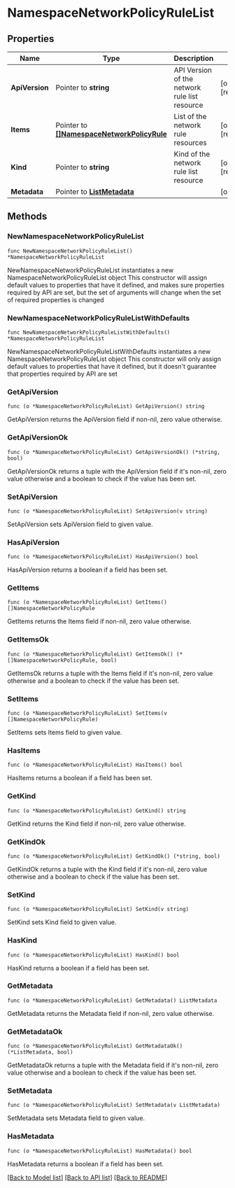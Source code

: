 # NamespaceNetworkPolicyRuleList

## Properties

Name | Type | Description | Notes
------------ | ------------- | ------------- | -------------
**ApiVersion** | Pointer to **string** | API Version of the network rule list resource | [optional] [readonly] 
**Items** | Pointer to [**[]NamespaceNetworkPolicyRule**](NamespaceNetworkPolicyRule.md) | List of the network rule resources | [optional] [readonly] 
**Kind** | Pointer to **string** | Kind of the network rule list resource | [optional] [readonly] 
**Metadata** | Pointer to [**ListMetadata**](ListMetadata.md) |  | [optional] 

## Methods

### NewNamespaceNetworkPolicyRuleList

`func NewNamespaceNetworkPolicyRuleList() *NamespaceNetworkPolicyRuleList`

NewNamespaceNetworkPolicyRuleList instantiates a new NamespaceNetworkPolicyRuleList object
This constructor will assign default values to properties that have it defined,
and makes sure properties required by API are set, but the set of arguments
will change when the set of required properties is changed

### NewNamespaceNetworkPolicyRuleListWithDefaults

`func NewNamespaceNetworkPolicyRuleListWithDefaults() *NamespaceNetworkPolicyRuleList`

NewNamespaceNetworkPolicyRuleListWithDefaults instantiates a new NamespaceNetworkPolicyRuleList object
This constructor will only assign default values to properties that have it defined,
but it doesn't guarantee that properties required by API are set

### GetApiVersion

`func (o *NamespaceNetworkPolicyRuleList) GetApiVersion() string`

GetApiVersion returns the ApiVersion field if non-nil, zero value otherwise.

### GetApiVersionOk

`func (o *NamespaceNetworkPolicyRuleList) GetApiVersionOk() (*string, bool)`

GetApiVersionOk returns a tuple with the ApiVersion field if it's non-nil, zero value otherwise
and a boolean to check if the value has been set.

### SetApiVersion

`func (o *NamespaceNetworkPolicyRuleList) SetApiVersion(v string)`

SetApiVersion sets ApiVersion field to given value.

### HasApiVersion

`func (o *NamespaceNetworkPolicyRuleList) HasApiVersion() bool`

HasApiVersion returns a boolean if a field has been set.

### GetItems

`func (o *NamespaceNetworkPolicyRuleList) GetItems() []NamespaceNetworkPolicyRule`

GetItems returns the Items field if non-nil, zero value otherwise.

### GetItemsOk

`func (o *NamespaceNetworkPolicyRuleList) GetItemsOk() (*[]NamespaceNetworkPolicyRule, bool)`

GetItemsOk returns a tuple with the Items field if it's non-nil, zero value otherwise
and a boolean to check if the value has been set.

### SetItems

`func (o *NamespaceNetworkPolicyRuleList) SetItems(v []NamespaceNetworkPolicyRule)`

SetItems sets Items field to given value.

### HasItems

`func (o *NamespaceNetworkPolicyRuleList) HasItems() bool`

HasItems returns a boolean if a field has been set.

### GetKind

`func (o *NamespaceNetworkPolicyRuleList) GetKind() string`

GetKind returns the Kind field if non-nil, zero value otherwise.

### GetKindOk

`func (o *NamespaceNetworkPolicyRuleList) GetKindOk() (*string, bool)`

GetKindOk returns a tuple with the Kind field if it's non-nil, zero value otherwise
and a boolean to check if the value has been set.

### SetKind

`func (o *NamespaceNetworkPolicyRuleList) SetKind(v string)`

SetKind sets Kind field to given value.

### HasKind

`func (o *NamespaceNetworkPolicyRuleList) HasKind() bool`

HasKind returns a boolean if a field has been set.

### GetMetadata

`func (o *NamespaceNetworkPolicyRuleList) GetMetadata() ListMetadata`

GetMetadata returns the Metadata field if non-nil, zero value otherwise.

### GetMetadataOk

`func (o *NamespaceNetworkPolicyRuleList) GetMetadataOk() (*ListMetadata, bool)`

GetMetadataOk returns a tuple with the Metadata field if it's non-nil, zero value otherwise
and a boolean to check if the value has been set.

### SetMetadata

`func (o *NamespaceNetworkPolicyRuleList) SetMetadata(v ListMetadata)`

SetMetadata sets Metadata field to given value.

### HasMetadata

`func (o *NamespaceNetworkPolicyRuleList) HasMetadata() bool`

HasMetadata returns a boolean if a field has been set.


[[Back to Model list]](../README.md#documentation-for-models) [[Back to API list]](../README.md#documentation-for-api-endpoints) [[Back to README]](../README.md)



